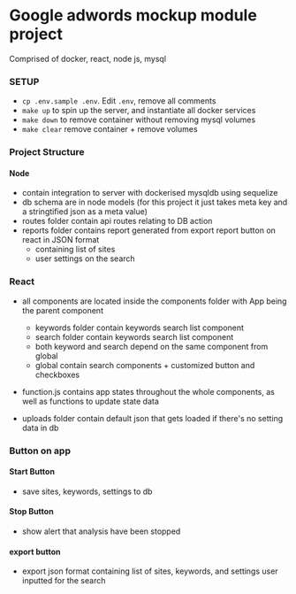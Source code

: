 # Google adwords mockup module project
Comprised of docker, react, node js, mysql

### SETUP
- `cp .env.sample .env`. Edit `.env`, remove all comments
- `make up` to spin up the server, and instantiate all docker services
- `make down` to remove container without removing mysql volumes
- `make clear` remove container + remove volumes

### Project Structure

#### Node
- contain integration to server with dockerised mysqldb using sequelize
- db schema are in node models (for this project it just takes meta key and a stringtified json as a meta value)
- routes folder contain api routes relating to DB action
- reports folder contains report generated from export report button on react in JSON format
  - containing list of sites
  - user settings on the search

### React
- all components are located inside the components folder with App being the parent component
  - keywords folder contain keywords search list component
  - search folder contain keywords search list component
  - both keyword and search depend on the same component from global
  - global contain search components + customized button and checkboxes

- function.js contains app states throughout the whole components, as well as functions to update state data
- uploads folder contain default json that gets loaded if there's no setting data in db


### Button on app

#### Start Button
- save sites, keywords, settings to db

#### Stop Button
- show alert that analysis have been stopped

#### export button
-  export json format containing list of sites, keywords, and settings user inputted for the search